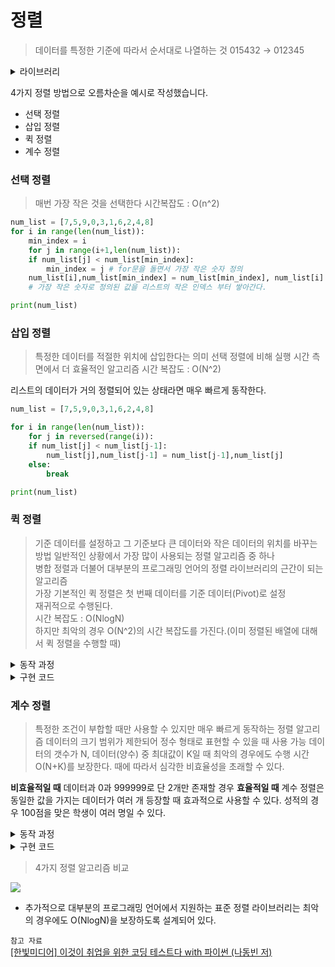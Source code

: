 # 정렬
> 데이터를 특정한 기준에 따라서 순서대로 나열하는 것
015432 → 012345

<details>
<summary>라이브러리</summary>
<div markdown=“1”>

>  리스트 내에 튜플 값마다 정렬을 해야할 때

```python
students = [(60,70,80,"wooseok"),(80,70,60,"gildong")]
students.sort(key=lambda x: (-x[1],x[2],-x[3],x[0]))
```
  
</div>
</details>

4가지 정렬 방법으로 오름차순을 예시로 작성했습니다.
- 선택 정렬
- 삽입 정렬
- 퀵 정렬
- 계수 정렬

### 선택 정렬
> 매번 가장 작은 것을 선택한다
시간복잡도 : O(n^2)

```python
num_list = [7,5,9,0,3,1,6,2,4,8]
for i in range(len(num_list)):
    min_index = i
    for j in range(i+1,len(num_list)):
    if num_list[j] < num_list[min_index]:
        min_index = j # for문을 돌면서 가장 작은 숫자 정의
    num_list[i],num_list[min_index] = num_list[min_index], num_list[i]
    # 가장 작은 숫자로 정의된 값을 리스트의 작은 인덱스 부터 쌓아간다.

print(num_list)
```

### 삽입 정렬
> 특정한 데이터를 적절한 위치에 삽입한다는 의미
선택 정렬에 비해 실행 시간 측면에서 더 효율적인 알고리즘
시간 복잡도 : O(N^2)

리스트의 데이터가 거의 정렬되어 있는 상태라면 매우 빠르게 동작한다.

```python
num_list = [7,5,9,0,3,1,6,2,4,8]

for i in range(len(num_list)):
    for j in reversed(range(i)):
    if num_list[j] < num_list[j-1]:
        num_list[j],num_list[j-1] = num_list[j-1],num_list[j]
    else:
        break

print(num_list)
```

### 퀵 정렬
> 기준 데이터를 설정하고 그 기준보다 큰 데이터와 작은 데이터의 위치를 바꾸는 방법
일반적인 상황에서 가장 많이 사용되는 정렬 알고리즘 중 하나\
병합 정렬과 더불어 대부분의 프로그래밍 언어의 정렬 라이브러리의 근간이 되는 알고리즘\
가장 기본적인 퀵 정렬은 첫 번째 데이터를 기준 데이터(Pivot)로 설정\
재귀적으로 수행된다.\
시간 복잡도 : O(NlogN)\
하지만 최악의 경우 O(N^2)의 시간 복잡도를 가진다.(이미 정렬된 배열에 대해서 퀵 정렬을 수행할 때)

<details>
<summary>동작 과정</summary>
<div markdown=“1”>

![](https://images.velog.io/images/tonic523/post/aac4c3e1-f19a-4822-9c5f-9baa115aa6ac/image.png)![](https://images.velog.io/images/tonic523/post/64a46dd7-1b1c-46b4-98a6-76a613087229/image.png)
  
</div>
</details>

<details>
<summary>구현 코드</summary>
<div markdown=“1”>

```python
'''
1. 피벗을 정한다.
2. 피벗보다 작은 값을 왼쪽으로, 큰 값을 오른쪽으로 정렬한다.
3. 왼쪽과 오른쪽으로 정렬된 리스트를 위와 같은 방법으로 실행한다.
4. 만약 리스트가 1보다 같거나 작다면 더이상 1,2번을 실행하지 않는다.
'''
  def quick_sort(array):
      if len(array) <= 1:
          return array
      pivot = array[0]
      tail = array[1:]
      left_side = [x for x in tail if x <= pivot]
      right_side = [x for x in tail if x > pivot]
      return quick_sort(left_side) + [pivot] + quick_sort(right_side)

  num_list = [7,5,9,0,3,1,6,2,4,8]

  print(quick_sort(num_list))
```
  
</div>
</details>

### 계수 정렬
> 특정한 조건이 부합할 때만 사용할 수 있지만 매우 빠르게 동작하는 정렬 알고리즘
데이터의 크기 범위가 제한되어 정수 형태로 표현할 수 있을 때 사용 가능
데이터의 갯수가 N, 데이터(양수) 중 최대값이 K일 때 최악의 경우에도 수행 시간 O(N+K)를 보장한다.
때에 따라서 심각한 비효율성을 초래할 수 있다.

**비효율적일 때**
데이터과 0과 999999로 단 2개만 존재할 경우
**효율적일 때**
계수 정렬은 동일한 값을 가지는 데이터가 여러 개 등장할 때 효과적으로 사용할 수 있다.
성적의 경우 100점을 맞은 학생이 여러 명일 수 있다.

<details>
<summary>동작 과정</summary>
<div markdown=“1”>

![](https://images.velog.io/images/tonic523/post/835a5429-1a71-42fb-9f90-761f979dc054/image.png)
  
</div>
</details>

<details>
<summary>구현 코드</summary>
<div markdown=“1”>

```python
array = [7,5,9,0,3,1,6,2,9,1,4,8,0,5,2]

count = [0] * (max(array)+1)

for i in range(len(array)):
    count[array[i]] += 1

    for i in range(len(count)):
        for j in range(count[i]):
            print(i, end=' ')
```

</div>
</details>

> 4가지 정렬 알고리즘 비교

![](https://images.velog.io/images/tonic523/post/7f903449-d35a-4552-aa02-cbcabfad36c1/image.png)

- 추가적으로 대부분의 프로그래밍 언어에서 지원하는 표준 정렬 라이브러리는 최악의 경우에도 O(NlogN)을 보장하도록 설계되어 있다.

`참고 자료`\
[[한빛미디어] 이것이 취업을 위한 코딩 테스트다 with 파이썬 (나동빈 저)](https://www.youtube.com/watch?v=KGyK-pNvWos)
